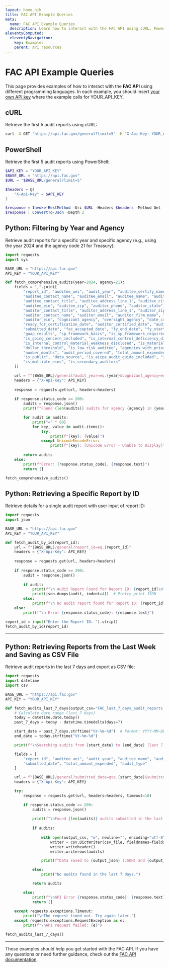 ```yaml
---
layout: home.njk
title: FAC API Example Queries
meta:
  name: FAC API Example Queries
  description: Learn how to interact with the FAC API using cURL, PowerShell, SQL, and Python.
eleventyComputed:
  eleventyNavigation:
    key: Examples
    parent: API resources
---
```


# FAC API Example Queries

This page provides examples of how to interact with the **FAC API** using different programming languages. In each example, you should insert [your own API key](https://api.data.gov/signup/) where the example calls for YOUR_API_KEY.

## **cURL**
Retrieve the first 5 audit reports using cURL:

```sh
curl -X GET "https://api.fac.gov/general?limit=5" -H "X-Api-Key: YOUR_API_KEY"
```

## **PowerShell**
Retrieve the first 5 audit reports using PowerShell:

```powershell
$API_KEY = "YOUR_API_KEY"
$BASE_URL = "https://api.fac.gov"
$URL = "$BASE_URL/general?limit=5"

$headers = @{
    "X-Api-Key" = $API_KEY
}

$response = Invoke-RestMethod -Uri $URL -Headers $headers -Method Get
$response | ConvertTo-Json -Depth 2
```

## **Python: Filtering by Year and Agency**
Retrieve audit reports for a specific year and specific agency (e.g., using the year 2024 and the agency code 21 for Treasury):

```python
import requests
import sys

BASE_URL = "https://api.fac.gov"
API_KEY = "YOUR_API_KEY"

def fetch_comprehensive_audits(year=2024, agency=21):
    fields = ",".join([
        "report_id", "auditee_uei", "audit_year", "auditee_certify_name", "auditee_certify_title",
        "auditee_contact_name", "auditee_email", "auditee_name", "auditee_phone", 
        "auditee_contact_title", "auditee_address_line_1", "auditee_city", "auditee_state",
        "auditee_ein", "auditee_zip", "auditor_phone", "auditor_state", "auditor_city", 
        "auditor_contact_title", "auditor_address_line_1", "auditor_zip", "auditor_country",
        "auditor_contact_name", "auditor_email", "auditor_firm_name", "auditor_foreign_address",
        "auditor_ein", "cognizant_agency", "oversight_agency", "date_created",
        "ready_for_certification_date", "auditor_certified_date", "auditee_certified_date", 
        "submitted_date", "fac_accepted_date", "fy_end_date", "fy_start_date", "audit_type",
        "gaap_results", "sp_framework_basis", "is_sp_framework_required", "sp_framework_opinions",
        "is_going_concern_included", "is_internal_control_deficiency_disclosed",
        "is_internal_control_material_weakness_disclosed", "is_material_noncompliance_disclosed",
        "dollar_threshold", "is_low_risk_auditee", "agencies_with_prior_findings", "entity_type",
        "number_months", "audit_period_covered", "total_amount_expended", "type_audit_code",
        "is_public", "data_source", "is_aicpa_audit_guide_included", "is_additional_ueis",
        "is_multiple_eins", "is_secondary_auditors"
    ])

    url = f"{BASE_URL}/general?audit_year=eq.{year}&cognizant_agency=eq.{agency}&select={fields}"
    headers = {"X-Api-Key": API_KEY}
    
    response = requests.get(url, headers=headers)
    
    if response.status_code == 200:
        audits = response.json()
        print(f"Found {len(audits)} audits for agency {agency} in {year}\n")

        for audit in audits:
            print("=" * 80)
            for key, value in audit.items():
                try:
                    print(f"{key}: {value}")
                except UnicodeEncodeError:
                    print(f"{key}: [Unicode Error - Unable to Display]")
        
        return audits
    else:
        print(f"Error: {response.status_code}, {response.text}")
        return []

fetch_comprehensive_audits()

```

## **Python: Retrieving a Specific Report by ID**
Retrieve details for a single audit report with user input of report ID:

```python
import requests
import json

BASE_URL = "https://api.fac.gov"
API_KEY = "YOUR_API_KEY"

def fetch_audit_by_id(report_id):
    url = f"{BASE_URL}/general?report_id=eq.{report_id}"
    headers = {"X-Api-Key": API_KEY}
    
    response = requests.get(url, headers=headers)
    
    if response.status_code == 200:
        audit = response.json()
        
        if audit:
            print(f"\n Audit Report Found for Report ID: {report_id}\n")
            print(json.dumps(audit, indent=4))  # Pretty-print JSON
        else:
            print(f"\n No audit report found for Report ID: {report_id}")
    else:
        print(f"\n Error {response.status_code}: {response.text}")

report_id = input("Enter the Report ID: ").strip()
fetch_audit_by_id(report_id)

```
---
## **Python: Retrieving Reports from the Last Week and Saving as CSV File**
Retrieve audit reports in the last 7 days and export as CSV file:

```python
import requests
import datetime
import csv

BASE_URL = "https://api.fac.gov"
API_KEY = "YOUR_API_KEY"

def fetch_audits_last_7_days(output_csv="FAC_last_7_days_audit_reports.csv"):
    # Calculate date range (last 7 days)
    today = datetime.date.today()
    past_7_days = today - datetime.timedelta(days=7)

    start_date = past_7_days.strftime("%Y-%m-%d")  # Format: YYYY-MM-DD
    end_date = today.strftime("%Y-%m-%d")

    print(f"\nSearching audits from {start_date} to {end_date} (last 7 days)...")

    fields = [
        "report_id", "auditee_uei", "audit_year", "auditee_name", "auditee_state",
        "submitted_date", "total_amount_expended", "audit_type"
    ]

    url = f"{BASE_URL}/general?submitted_date=gte.{start_date}&submitted_date=lte.{end_date}&select={','.join(fields)}"
    headers = {"X-Api-Key": API_KEY}

    try:
        response = requests.get(url, headers=headers, timeout=10)

        if response.status_code == 200:
            audits = response.json()
            
            print(f"\nFound {len(audits)} audits submitted in the last 7 days.\n")
            
            if audits:
                
                with open(output_csv, "w", newline="", encoding="utf-8") as csv_file:
                    writer = csv.DictWriter(csv_file, fieldnames=fields)
                    writer.writeheader()
                    writer.writerows(audits)

                print(f"Data saved to {output_json} (JSON) and {output_csv} (CSV).")

            else:
                print("No audits found in the last 7 days.")

            return audits

        else:
            print(f"\nAPI Error {response.status_code}: {response.text}")
            return []
    
    except requests.exceptions.Timeout:
        print("\nThe request timed out. Try again later.")
    except requests.exceptions.RequestException as e:
        print(f"\nAPI request failed: {e}")

fetch_audits_last_7_days()

```
---
These examples should help you get started with the FAC API. If you have any questions or need further guidance, check out the [FAC API documentation](https://www.fac.gov/api/).
